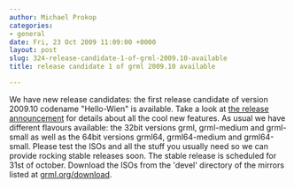 ```yaml
---
author: Michael Prokop
categories:
- general
date: Fri, 23 Oct 2009 11:09:00 +0000
layout: post
slug: 324-release-candidate-1-of-grml-2009.10-available
title: release candidate 1 of grml 2009.10 available

---
```

We have new release candidates: the first release candidate of version 2009\.10 codename "Hello\-Wien" is available. Take a look at [the release announcement](https://grml.org/changelogs/README-grml-2009.10/) for details about all the cool new features. As usual we have different flavours available: the 32bit versions grml, grml\-medium and grml\-small as well as the 64bit versions grml64, grml64\-medium and grml64\-small.
Please test the ISOs and all the stuff you usually need so we can provide rocking stable releases soon. The stable release is scheduled for 31st of october. Download the ISOs from the 'devel' directory of the mirrors listed at [grml.org/download](https://grml.org/download/).
